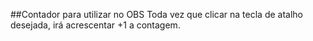 ##Contador para utilizar no OBS
Toda vez que clicar na tecla de atalho desejada, irá acrescentar +1 a contagem.
